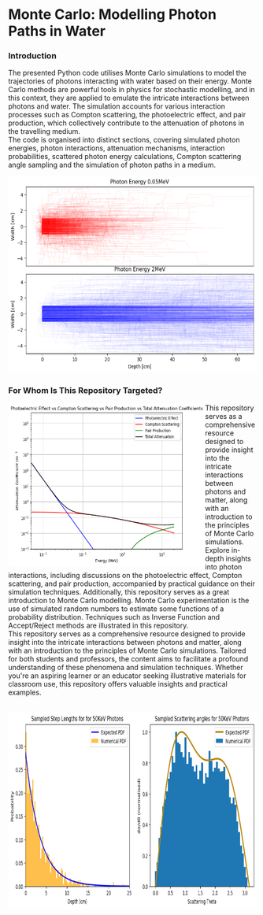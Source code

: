 # Monte Carlo: Modelling Photon Paths in Water

### Introduction
The presented Python code utilises Monte Carlo simulations to model the trajectories of photons interacting with water based on their energy. Monte Carlo methods are powerful tools in physics for stochastic modelling, and in this context, they are applied to emulate the intricate interactions between photons and water. The simulation accounts for various interaction processes such as Compton scattering, the photoelectric effect, and pair production, which collectively contribute to the attenuation of photons in the travelling medium.
<br>
The code is organised into distinct sections, covering simulated photon energies, photon interactions, attenuation mechanisms, interaction probabilities, scattered photon energy calculations, Compton scattering angle sampling and the simulation of photon paths in a medium.

<p align="center">
  <img height = 400 src="Images/photon_paths.png"
</p>



### For Whom Is This Repository Targeted?
<img height = "330" width = "400"  align ="left" src="Images/attenuation.png">
<br\>
This repository serves as a comprehensive resource designed to provide insight into the intricate interactions between photons and matter, along with an introduction to the principles of Monte Carlo simulations. 
<br>
Explore in-depth insights into photon interactions, including discussions on the photoelectric effect, Compton scattering, and pair production, accompanied by practical guidance on their simulation techniques. Additionally, this repository serves as a great introduction to Monte Carlo modelling. Monte Carlo experimentation is the use of simulated random numbers to estimate some functions of a probability distribution. Techniques such as Inverse Function and Accept/Reject methods are illustrated in this repository.
<br>
This repository serves as a comprehensive resource designed to provide insight into the intricate interactions between photons and matter, along with an introduction to the principles of Monte Carlo simulations. Tailored for both students and professors, the content aims to facilitate a profound understanding of these phenomena and simulation techniques. Whether you're an aspiring learner or an educator seeking illustrative materials for classroom use, this repository offers valuable insights and practical examples.
<br>
<br>
<p align="center">
  <img height = "400" src="Images/monte_carlo.png">
</p>
